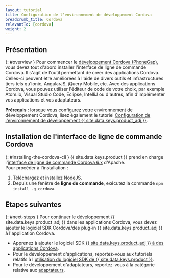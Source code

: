 ```yaml
---
layout: tutorial
title: Configuration de l'environnement de développement Cordova
breadcrumb_title: Cordova
relevantTo: [cordova]
weight: 2
---
```

<!-- NLS_CHARSET=UTF-8 -->
## Présentation
{: #overview }
Pour commencer le [développement Cordova (PhoneGap)](https://cordova.apache.org/), vous devez tout d'abord installer l'interface de ligne de commande Cordova. Il s'agit de l'outil permettant de créer des applications Cordova. Celles-ci peuvent être améliorées à l'aide de divers outils et infrastructures tiers tels qu'Ionic, AngularJS, jQuery Mobile, etc. 
Avec des applications Cordova, vous pouvez utiliser l'éditeur de code de votre choix, par exemple Atom.io, Visual Studio Code, Eclipse, IntelliJ ou d'autres, afin d'implémenter vos applications et vos adaptateurs.

**Prérequis :** lorsque vous configurez votre environnement de développement Cordova, lisez également le tutoriel [Configuration de l'environnement de développement {{ site.data.keys.product_adj }}](../mobilefirst/).

## Installation de l'interface de ligne de commande Cordova
{: #installing-the-cordova-cli }
{{ site.data.keys.product }} prend en charge l'[interface de ligne de commande Cordova 6.x](https://www.npmjs.com/package/cordova) d'Apache.  
Pour procéder à l'installation :

1. Téléchargez et installez [NodeJS](https://nodejs.org/en/).
2. Depuis une fenêtre de **ligne de commande**, exécutez la commande `npm install -g cordova`.

## Etapes suivantes
{: #next-steps }
Pour continuer le développement {{ site.data.keys.product_adj }} dans les applications Cordova, vous devez ajouter le logiciel SDK Cordova/des plug-in {{ site.data.keys.product_adj }} à l'application Cordova.

* Apprenez à ajouter le logiciel SDK [{{ site.data.keys.product_adj }} à des applications Cordova](../../../application-development/sdk/cordova/).
* Pour le développement d'applications, reportez-vous aux tutoriels relatifs à l'[utilisation du logiciel SDK de {{ site.data.keys.product }}](../../../application-development/).
* Pour le développement d'adaptateurs, reportez-vous à la catégorie relative aux [adaptateurs](../../../adapters/).
